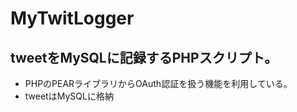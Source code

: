 MyTwitLogger
============

## tweetをMySQLに記録するPHPスクリプト。

* PHPのPEARライブラリからOAuth認証を扱う機能を利用している。
* tweetはMySQLに格納
